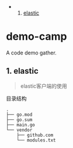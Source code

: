 <!-- vscode-markdown-toc -->
* 1. [elastic](#elastic)

<!-- vscode-markdown-toc-config
	numbering=true
	autoSave=true
	/vscode-markdown-toc-config -->
<!-- /vscode-markdown-toc -->

# demo-camp
A code demo gather.



##  1. <a name='elastic'></a>elastic
> elastic客户端的使用

目录结构

```shell
.
├── go.mod
├── go.sum
├── main.go
└── vendor
    ├── github.com
    └── modules.txt
```
